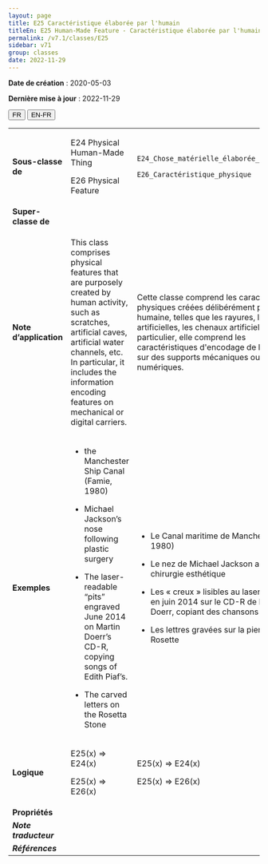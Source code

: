 ```yaml
---
layout: page
title: E25 Caractéristique élaborée par l'humain
titleEn: E25 Human-Made Feature - Caractéristique élaborée par l'humain
permalink: /v7.1/classes/E25
sidebar: v71
group: classes
date: 2022-11-29
---
```


**Date de création** : 2020-05-03

**Dernière mise à jour** : 2022-11-29

<div class="lang-buttons">
  <button id="fr" class="activate">FR</button>
  <button id="en-fr">EN-FR</button>
</div>

<table>
				<tbody>
				<tr>
					<td><strong>Sous-classe de</strong></td>
					<td class="en"><p>E24 Physical Human-Made Thing<strong></strong></p>
							<p>E26 Physical Feature</p>
							</td>
						<td><p><code class="language-plaintext highlighter-rouge">E24_Chose_matérielle_élaborée_par_l’humain</code></p>
							<p><code class="language-plaintext highlighter-rouge">E26_Caractéristique_physique</code></p>
							</td>
						</tr>
					<tr>
					<td><strong>Super-classe de</strong></td>
					<td class="en"><p></p>
							</td>
						<td><p><code class="language-plaintext highlighter-rouge"></code></p>
							</td>
						</tr>
					<tr>
					<td><strong>Note d’application</strong></td>
					<td class="en"><p>This class comprises physical features that are purposely created by human activity, such as scratches, artificial caves, artificial water channels, etc. In particular, it includes the information encoding features on mechanical or digital carriers.</p>
							</td>
						<td><p>Cette classe comprend les caractéristiques physiques créées délibérément par l'activité humaine, telles que les rayures, les grottes artificielles, les chenaux artificiels, etc. En particulier, elle comprend les caractéristiques d'encodage de l'information sur des supports mécaniques ou numériques.</p>
							</td>
						</tr>
					<tr>
					<td><strong>Exemples</strong></td>
					<td class="en"><ul><li><p>the Manchester Ship Canal (Famie, 1980)</p>
							</li>
									<li><p>Michael Jackson’s nose following plastic surgery</p>
							</li>
										<li><p>The laser-readable “pits” engraved June 2014 on Martin Doerr’s CD-R, copying songs of Edith Piaf’s. </p>
							</li>
										<li><p>The carved letters on the Rosetta Stone</p>
							</li></ul>
										</td>
						<td><ul><li><p>Le Canal maritime de Manchester (Famie, 1980)</p>
							</li>
									<li><p>Le nez de Michael Jackson après la chirurgie esthétique</p>
							</li>
										<li><p>Les « creux » lisibles au laser et gravés en juin 2014 sur le CD-R de Martin Doerr, copiant des chansons d'Édith Piaf</p>
							</li>
										<li><p>Les lettres gravées sur la pierre de Rosette</p>
							</li></ul>
										</td>
						</tr>
					<tr>
					<td><strong>Logique</strong></td>
					<td class="en"><p>E25(x) ⇒ E24(x)<strong></strong></p>
							<p>E25(x) ⇒ E26(x)</p>
							</td>
						<td><p>E25(x) ⇒ E24(x)<strong></strong></p>
							<p>E25(x) ⇒ E26(x)</p>
							</td>
						</tr>
					<tr>
					<td><strong>Propriétés</strong></td>
					<td class="en"><p></p>
							</td>
						<td><p><code class="language-plaintext highlighter-rouge"></code></p>
							</td>
						</tr>
					<tr>
					<td><strong><em>Note traducteur</em></strong></td>
					<td colspan="2"><p></p>
							</td>
						</tr>
					<tr>
					<td><strong><em>Références</em></strong></td>
					<td colspan="2"><p><em></em></p>
							</td>
						</tr>
					</tbody>
				</table>
				
